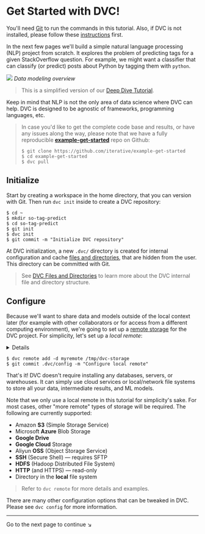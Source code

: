 # Get Started with DVC!

You'll need [Git](https://git-scm.com) to run the commands in this tutorial.
Also, if DVC is not installed, please follow these [instructions](/doc/install)
first.

In the next few pages we'll build a simple natural language processing (NLP)
project from scratch. It explores the problem of predicting tags for a given
StackOverflow question. For example, we might want a classifier that can
classify (or predict) posts about Python by tagging them with `python`.

![](/img/example-flow-2x.png) _Data modeling overview_

> This is a simplified version of our [Deep Dive Tutorial](/doc/tutorials/deep).

Keep in mind that NLP is not the only area of data science where DVC can help.
DVC is designed to be agnostic of frameworks, programming languages, etc.

> In case you'd like to get the complete code base and results, or have any
> issues along the way, please note that we have a fully reproducible
> [**example-get-started**](https://github.com/iterative/example-get-started)
> repo on Github:
>
> ```dvc
> $ git clone https://github.com/iterative/example-get-started
> $ cd example-get-started
> $ dvc pull
> ```

## Initialize

Start by creating a <abbr>workspace</abbr> in the home directory, that you can
version with Git. Then run `dvc init` inside to create a DVC
<abbr>repository</abbr>:

```dvc
$ cd ~
$ mkdir so-tag-predict
$ cd so-tag-predict
$ git init
$ dvc init
$ git commit -m "Initialize DVC repository"
```

At DVC initialization, a new `.dvc/` directory is created for internal
configuration and <abbr>cache</abbr>
[files and directories](/doc/user-guide/dvc-files-and-directories), that are
hidden from the user. This directory can be committed with Git.

> See [DVC Files and Directories](/doc/user-guide/dvc-files-and-directories) to
> learn more about the DVC internal file and directory structure.

## Configure

Because we'll want to share data and models outside of the local context later
(for example with other collaborators or for access from a different computing
environment), we're going to set up a
[remote storage](/doc/command-reference/remote/add) for the <abbr>DVC
project</abbr>. For simplicity, let's set up a _local remote_:

<details>

### What is a "local remote" ?

While the term may seem contradictory, it doesn't have to be. The "local" part
refers to the type of location where the storage is, and it means another
directory in the same file system. "Remote" is the term that refers to the
storage itself. It's essentially a local storage backup.

</details>

```dvc
$ dvc remote add -d myremote /tmp/dvc-storage
$ git commit .dvc/config -m "Configure local remote"
```

That's it! DVC doesn't require installing any databases, servers, or warehouses.
It can simply use cloud services or local/network file systems to store all your
data, intermediate results, and ML models.

Note that we only use a local remote in this tutorial for simplicity's sake. For
most cases, other "more remote" types of storage will be required. The following
are currently supported:

- Amazon **S3** (Simple Storage Service)
- Microsoft **Azure** Blob Storage
- **Google Drive**
- **Google Cloud** Storage
- Aliyun **OSS** (Object Storage Service)
- **SSH** (Secure Shell) — requires SFTP
- **HDFS** (Hadoop Distributed File System)
- **HTTP** (and HTTPS) — read-only
- Directory in the **local** file system

> Refer to `dvc remote` for more details and examples.

There are many other configuration options that can be tweaked in DVC. Please
see `dvc config` for more information.

---

Go to the next page to continue ↘
